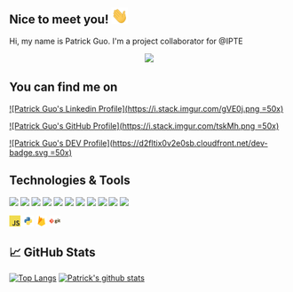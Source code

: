 ## Nice to meet you! <img src="https://raw.githubusercontent.com/shpatrickguo/shpatrickguo/master/wave.gif" width="30px">
Hi, my name is Patrick Guo. I'm a project collaborator for @IPTE

<p align="center">
  <a href="#">
      <img src="http://estruyf-github.azurewebsites.net/api/VisitorHit?user=shpatrickguo&repo=github-visitors-badge&countColor=%237B1E7A" />
   </a>
</p>

## You can find me on

[![Patrick Guo's Linkedin Profile](https://i.stack.imgur.com/gVE0j.png =50x)](https://www.linkedin.com/in/patrickguo/)

[![Patrick Guo's GitHub Profile](https://i.stack.imgur.com/tskMh.png =50x)](https://github.com/shpatrickguo)

[![Patrick Guo's DEV Profile](https://d2fltix0v2e0sb.cloudfront.net/dev-badge.svg =50x)](https://dev.to/shpatrickguo)



## Technologies & Tools
![](https://img.shields.io/badge/OS-MacOS-informational?style=flat&logo=apple&logoColor=white&color=2bbc8a)
![](https://img.shields.io/badge/OS-Windows-informational?style=flat&logo=windows&logoColor=white&color=2bbc8a)
![](https://img.shields.io/badge/Code-Python-informational?style=flat&logo=python&logoColor=white&color=2bbc8a)
![](https://img.shields.io/badge/Code-R-informational?style=flat&logo=r&logoColor=white&color=2bbc8a)
![](https://img.shields.io/badge/Code-Java-informational?style=flat&logo=java&logoColor=white&color=2bbc8a)
![](https://img.shields.io/badge/Code-HTML-informational?style=flat&logo=html5&logoColor=white&color=2bbc8a)
![](https://img.shields.io/badge/Code-CSS-informational?style=flat&logo=css&logoColor=white&color=2bbc8a)
![](https://img.shields.io/badge/Code-JavaScript-informational?style=flat&logo=javascript&logoColor=white&color=2bbc8a)
![](https://img.shields.io/badge/Shell-Bash-informational?style=flat&logo=gnu-bash&logoColor=white&color=2bbc8a)
![](https://img.shields.io/badge/Editor-IntelliJ_IDEA-informational?style=flat&logo=intellij-idea&logoColor=white&color=2bbc8a)
![](https://img.shields.io/badge/Editor-Visual_Studio_Code-informational?style=flat&logo=visual-studio-code-idea&logoColor=white&color=2bbc8a)

<code><img height="20" src="https://raw.githubusercontent.com/github/explore/80688e429a7d4ef2fca1e82350fe8e3517d3494d/topics/javascript/javascript.png"></code>
<code><img height="20" src="https://raw.githubusercontent.com/github/explore/80688e429a7d4ef2fca1e82350fe8e3517d3494d/topics/python/python.png"></code>
<code><img height="20" src="https://raw.githubusercontent.com/github/explore/80688e429a7d4ef2fca1e82350fe8e3517d3494d/topics/firebase/firebase.png"></code>
<code><img height="20" src="https://raw.githubusercontent.com/github/explore/80688e429a7d4ef2fca1e82350fe8e3517d3494d/topics/git/git.png"></code>

## &#x1f4c8; GitHub Stats

[![Top Langs](https://github-readme-stats.vercel.app/api/top-langs/?username=shpatrickguo&langs_count=8&theme=radical)](https://github.com/anuraghazra/github-readme-stats)
[![Patrick's github stats](https://github-readme-stats.vercel.app/api?username=shpatrickguo&show_icons=true&theme=radical)](https://github.com/anuraghazra/github-readme-stats)



<!--
**shpatrickguo/shpatrickguo** is a ✨ _special_ ✨ repository because its `README.md` (this file) appears on your GitHub profile.

Here are some ideas to get you started:

- 🔭 I’m currently working on ...
- 🌱 I’m currently learning ...
- 👯 I’m looking to collaborate on ...
- 🤔 I’m looking for help with ...
- 💬 Ask me about ...
- 📫 How to reach me: ...
- 😄 Pronouns: ...
- ⚡ Fun fact: ...
-->
